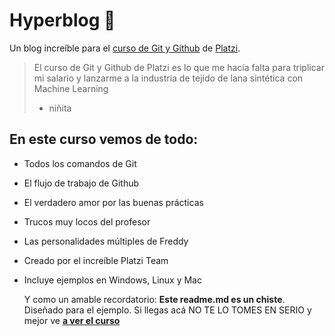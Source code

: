 # Hyperblog 💚

Un blog increíble para el [curso de Git y Github](https://platzi.com/cursos/git-github/ "curso de Git y Github") de [Platzi](https://platzi.com/ "Platzi").

> El curso de Git y Github de Platzi es lo que me hacía falta para triplicar mi salario y lanzarme a la industria de tejido de lana sintética con Machine Learning
>
> - niñita

## En este curso vemos de todo:

- Todos los comandos de Git
- El flujo de trabajo de Github
- El verdadero amor por las buenas prácticas
- Trucos muy locos del profesor
- Las personalidades múltiples de Freddy
- Creado por el increíble Platzi Team
- Incluye ejemplos en Windows, Linux y Mac

  Y como un amable recordatorio: **Este readme.md es un chiste**. Diseñado para el ejemplo. Si llegas acá NO TE LO TOMES EN SERIO y mejor ve [**a ver el curso**](https://platzi.com/cursos/git-github/ "a ver el curso")
